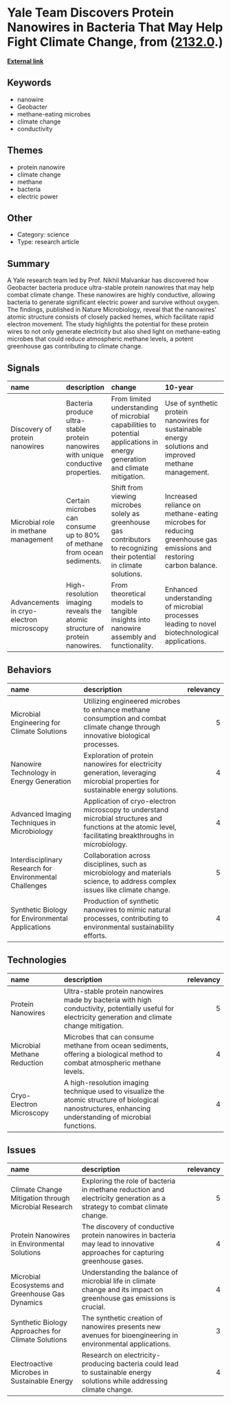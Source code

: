 # __Yale Team Discovers Protein Nanowires in Bacteria That May Help Fight Climate Change__, from ([2132.0](https://kghosh.substack.com/p/2132.0).)

__[External link](https://phys.org/news/2023-02-ultra-stable-protein-nanowire-electric-bacteria.html)__



## Keywords

* nanowire
* Geobacter
* methane-eating microbes
* climate change
* conductivity

## Themes

* protein nanowire
* climate change
* methane
* bacteria
* electric power

## Other

* Category: science
* Type: research article

## Summary

A Yale research team led by Prof. Nikhil Malvankar has discovered how Geobacter bacteria produce ultra-stable protein nanowires that may help combat climate change. These nanowires are highly conductive, allowing bacteria to generate significant electric power and survive without oxygen. The findings, published in Nature Microbiology, reveal that the nanowires' atomic structure consists of closely packed hemes, which facilitate rapid electron movement. The study highlights the potential for these protein wires to not only generate electricity but also shed light on methane-eating microbes that could reduce atmospheric methane levels, a potent greenhouse gas contributing to climate change.

## Signals

| name                                     | description                                                                        | change                                                                                                                      | 10-year                                                                                                           | driving-force                                                                                   |   relevancy |
|:-----------------------------------------|:-----------------------------------------------------------------------------------|:----------------------------------------------------------------------------------------------------------------------------|:------------------------------------------------------------------------------------------------------------------|:------------------------------------------------------------------------------------------------|------------:|
| Discovery of protein nanowires           | Bacteria produce ultra-stable protein nanowires with unique conductive properties. | From limited understanding of microbial capabilities to potential applications in energy generation and climate mitigation. | Use of synthetic protein nanowires for sustainable energy solutions and improved methane management.              | Need for innovative solutions to counteract climate change and enhance energy efficiency.       |           5 |
| Microbial role in methane management     | Certain microbes can consume up to 80% of methane from ocean sediments.            | Shift from viewing microbes solely as greenhouse gas contributors to recognizing their potential in climate solutions.      | Increased reliance on methane-eating microbes for reducing greenhouse gas emissions and restoring carbon balance. | Growing urgency to address climate change impacts and explore natural solutions.                |           4 |
| Advancements in cryo-electron microscopy | High-resolution imaging reveals the atomic structure of protein nanowires.         | From theoretical models to tangible insights into nanowire assembly and functionality.                                      | Enhanced understanding of microbial processes leading to novel biotechnological applications.                     | Technological advancements driving research capabilities in microbiology and materials science. |           4 |

## Behaviors

| name                                                    | description                                                                                                                                               |   relevancy |
|:--------------------------------------------------------|:----------------------------------------------------------------------------------------------------------------------------------------------------------|------------:|
| Microbial Engineering for Climate Solutions             | Utilizing engineered microbes to enhance methane consumption and combat climate change through innovative biological processes.                           |           5 |
| Nanowire Technology in Energy Generation                | Exploration of protein nanowires for electricity generation, leveraging microbial properties for sustainable energy solutions.                            |           4 |
| Advanced Imaging Techniques in Microbiology             | Application of cryo-electron microscopy to understand microbial structures and functions at the atomic level, facilitating breakthroughs in microbiology. |           4 |
| Interdisciplinary Research for Environmental Challenges | Collaboration across disciplines, such as microbiology and materials science, to address complex issues like climate change.                              |           5 |
| Synthetic Biology for Environmental Applications        | Production of synthetic nanowires to mimic natural processes, contributing to environmental sustainability efforts.                                       |           4 |

## Technologies

| name                        | description                                                                                                                                              |   relevancy |
|:----------------------------|:---------------------------------------------------------------------------------------------------------------------------------------------------------|------------:|
| Protein Nanowires           | Ultra-stable protein nanowires made by bacteria with high conductivity, potentially useful for electricity generation and climate change mitigation.     |           5 |
| Microbial Methane Reduction | Microbes that can consume methane from ocean sediments, offering a biological method to combat atmospheric methane levels.                               |           4 |
| Cryo-Electron Microscopy    | A high-resolution imaging technique used to visualize the atomic structure of biological nanostructures, enhancing understanding of microbial functions. |           4 |

## Issues

| name                                                 | description                                                                                                                 |   relevancy |
|:-----------------------------------------------------|:----------------------------------------------------------------------------------------------------------------------------|------------:|
| Climate Change Mitigation through Microbial Research | Exploring the role of bacteria in methane reduction and electricity generation as a strategy to combat climate change.      |           5 |
| Protein Nanowires in Environmental Solutions         | The discovery of conductive protein nanowires in bacteria may lead to innovative approaches for capturing greenhouse gases. |           4 |
| Microbial Ecosystems and Greenhouse Gas Dynamics     | Understanding the balance of microbial life in climate change and its impact on greenhouse gas emissions is crucial.        |           4 |
| Synthetic Biology Approaches for Climate Solutions   | The synthetic creation of nanowires presents new avenues for bioengineering in environmental applications.                  |           3 |
| Electroactive Microbes in Sustainable Energy         | Research on electricity-producing bacteria could lead to sustainable energy solutions while addressing climate change.      |           4 |
